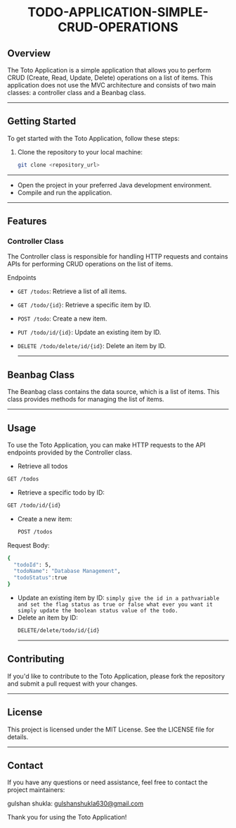 # <h1 align ="center"> TODO-APPLICATION-SIMPLE-CRUD-OPERATIONS</h1>
## Overview
The Toto Application is a simple application that allows you to perform CRUD (Create, Read, Update, Delete) operations on a list of items. This application does not use the MVC architecture and consists of two main classes: a controller class and a Beanbag class.
*** 
## Getting Started

To get started with the Toto Application, follow these steps:

1. Clone the repository to your local machine:

   ```bash
   git clone <repository_url>
   ```
 ***
 * Open the project in your preferred Java development environment.
* Compile and run the application.
 ***
## Features
### Controller Class
The Controller class is responsible for handling HTTP requests and contains APIs for performing CRUD operations on the list of items.

Endpoints
* `GET /todos`: Retrieve a list of all items.

* `GET /todo/{id}`: Retrieve a specific item by ID.

* `POST /todo`: Create a new item.

* `PUT /todo/id/{id}`: Update an existing item by ID.

* `DELETE /todo/delete/id/{id}`: Delete an item by ID.
  ***
 ## Beanbag Class
The Beanbag class contains the data source, which is a list of items. This class provides methods for managing the list of items.
 ***
 ## Usage
To use the Toto Application, you can make HTTP requests to the API endpoints provided by the Controller class.
* Retrieve all todos
```bash
GET /todos
```
* Retrieve a specific todo by ID:
``` bash
GET /todo/id/{id}
```
* Create a new item:
  ``` bash
  POST /todos
Request Body:
``` bash
{
  "todoId": 5,
  "todoName": "Database Management",
  "todoStatus":true
}
 ```

* Update an existing item by ID:
 `simply give the id in a pathvariable and set the flag status as true or false what ever you want it simply update the boolean status value of the todo.`
* Delete an item by ID:
  ``` bash
  DELETE/delete/todo/id/{id}
  ```
  ***
 ## Contributing
If you'd like to contribute to the Toto Application, please fork the repository and submit a pull request with your changes.
***
## License
This project is licensed under the MIT License. See the LICENSE file for details.
***
## Contact
If you have any questions or need assistance, feel free to contact the project maintainers:

gulshan shukla: [gulshanshukla630@gmail.com](mailto:gulshanshukla630@gmail.com)



Thank you for using the Toto Application!









